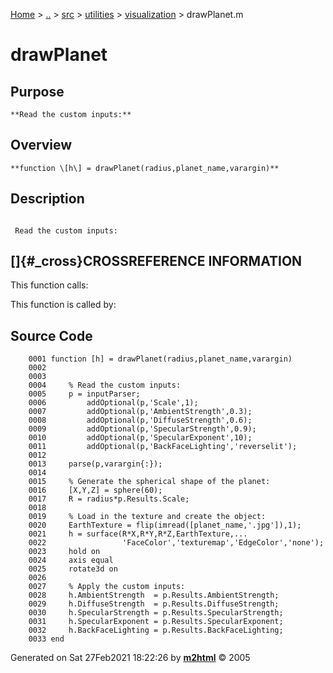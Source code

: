 [Home](../../../../../index.md) \> [..](#) \> [src](#) \> [utilities](#)
\> [visualization](index.md) \> drawPlanet.m



# drawPlanet

## Purpose 

``` 
**Read the custom inputs:**
```

## Overview 

``` 
**function \[h\] = drawPlanet(radius,planet_name,varargin)**
```

## Description 

```
 
 Read the custom inputs:

```

## []{#_cross}CROSSREFERENCE INFORMATION 

This function calls:

This function is called by:

## Source Code 

```
    0001 function [h] = drawPlanet(radius,planet_name,varargin)
    0002     
    0003     
    0004     % Read the custom inputs:
    0005     p = inputParser;
    0006         addOptional(p,'Scale',1);
    0007         addOptional(p,'AmbientStrength',0.3);
    0008         addOptional(p,'DiffuseStrength',0.6);
    0009         addOptional(p,'SpecularStrength',0.9);
    0010         addOptional(p,'SpecularExponent',10);
    0011         addOptional(p,'BackFaceLighting','reverselit');
    0012         
    0013     parse(p,varargin{:});
    0014 
    0015     % Generate the spherical shape of the planet:
    0016     [X,Y,Z] = sphere(60);
    0017     R = radius*p.Results.Scale;
    0018     
    0019     % Load in the texture and create the object:
    0020     EarthTexture = flip(imread([planet_name,'.jpg']),1);
    0021     h = surface(R*X,R*Y,R*Z,EarthTexture,...
    0022                 'FaceColor','texturemap','EdgeColor','none');
    0023     hold on
    0024     axis equal
    0025     rotate3d on
    0026     
    0027     % Apply the custom inputs:
    0028     h.AmbientStrength  = p.Results.AmbientStrength;
    0029     h.DiffuseStrength  = p.Results.DiffuseStrength;
    0030     h.SpecularStrength = p.Results.SpecularStrength;
    0031     h.SpecularExponent = p.Results.SpecularExponent;
    0032     h.BackFaceLighting = p.Results.BackFaceLighting;
    0033 end
```



Generated on Sat 27Feb2021 18:22:26 by
**[m2html](http://www.artefact.tk/software/matlab/m2html/ "Matlab Documentation in HTML")**
© 2005